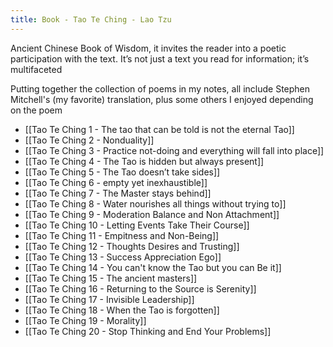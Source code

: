 ```yaml
---
title: Book - Tao Te Ching - Lao Tzu
---
```


Ancient Chinese Book of Wisdom, it invites the reader into a poetic participation with the text. It’s not just a text you read for information; it’s multifaceted

Putting together the collection of poems in my notes, all include Stephen Mitchell's (my favorite) translation, plus some others I enjoyed depending on the poem

- [[Tao Te Ching 1 - The tao that can be told is not the eternal Tao]]
- [[Tao Te Ching 2 - Nonduality]]
- [[Tao Te Ching 3 - Practice not-doing and everything will fall into place]]
- [[Tao Te Ching 4 - The Tao is hidden but always present]]
- [[Tao Te Ching 5 - The Tao doesn’t take sides]]
- [[Tao Te Ching 6 - empty yet inexhaustible]]
- [[Tao Te Ching 7 - The Master stays behind]]
- [[Tao Te Ching 8 - Water nourishes all things without trying to]]
- [[Tao Te Ching 9 - Moderation Balance and Non Attachment]]
- [[Tao Te Ching 10 - Letting Events Take Their Course]]
- [[Tao Te Ching 11 - Empitness and Non-Being]]
- [[Tao Te Ching 12 - Thoughts Desires and Trusting]]
- [[Tao Te Ching 13 - Success Appreciation Ego]]
- [[Tao Te Ching 14 - You can't know the Tao but you can Be it]]
- [[Tao Te Ching 15 - The ancient masters]]
- [[Tao Te Ching 16 - Returning to the Source is Serenity]]
- [[Tao Te Ching 17 - Invisible Leadership]]
- [[Tao Te Ching 18 - When the Tao is forgotten]]
- [[Tao Te Ching 19 - Morality]]
- [[Tao Te Ching 20 - Stop Thinking and End Your Problems]]